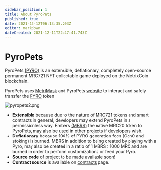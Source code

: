 ```yaml
---
sidebar_position: 1
title: About PyroPets
published: true
date: 2021-12-12T06:13:35.203Z
editor: markdown
dateCreated: 2021-12-11T22:47:41.743Z
---
```


# PyroPets

PyroPets [(PYRO)](/tokens/pyro) is an extensible, deflationary, completely open-source permanent MRC721 NFT collectable game deployed on the MetrixCoin blockchain.

PyroPets uses [MetriMask](/metrimask) and PyroPets [website](/category/pyropets-website) to interact and safely transfer the [PYRO](/tokens/pyro) token

![pyropets2.png](/img/pyropets2.png)

- **Extensible** because due to the nature of MRC721 tokens and smart contracts in general, developers may extend PyroPets in a permissionless way. Embers [(MBRS)](/tokens/mbrs) the native MRC20 token to PyroPets, may also be used in other projects if developers wish.
- **Deflationary** because 100% of PYRO generation fees (Gen0 and stoking) is burned. MBRS in addition to being created by playing with a Pyro, may also be created in a ratio of 1 MBRS : 1000 MRX and are burned in order to perform customizations or feed your Pyro.
- **Source code** of project to be made available soon!
- **Contract source** is available on [contracts](/contracts) page.
